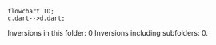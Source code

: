 <!---
Generated by https://github.com/polina-c/layerlens
Dependencies that create loops (inversions) are marked with `!`.
-->

```mermaid
flowchart TD;
c.dart-->d.dart;
```

Inversions in this folder: 0
Inversions including subfolders: 0.

